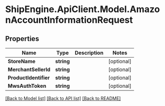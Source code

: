 # ShipEngine.ApiClient.Model.AmazonAccountInformationRequest
## Properties

Name | Type | Description | Notes
------------ | ------------- | ------------- | -------------
**StoreName** | **string** |  | [optional] 
**MerchantSellerId** | **string** |  | [optional] 
**ProductIdentifier** | **string** |  | [optional] 
**MwsAuthToken** | **string** |  | [optional] 

[[Back to Model list]](../README.md#documentation-for-models) [[Back to API list]](../README.md#documentation-for-api-endpoints) [[Back to README]](../README.md)

